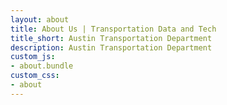 ```yaml
---
layout: about
title: About Us | Transportation Data and Tech
title_short: Austin Transportation Department
description: Austin Transportation Department
custom_js:
- about.bundle
custom_css:
- about
---
```

